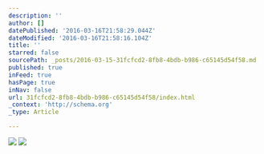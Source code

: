 ```yaml
---
description: ''
author: []
datePublished: '2016-03-16T21:58:29.044Z'
dateModified: '2016-03-16T21:58:16.104Z'
title: ''
starred: false
sourcePath: _posts/2016-03-15-31fcfcd2-8fb8-4bdb-b986-c65145d54f58.md
published: true
inFeed: true
hasPage: true
inNav: false
url: 31fcfcd2-8fb8-4bdb-b986-c65145d54f58/index.html
_context: 'http://schema.org'
_type: Article

---
```

![](https://the-grid-user-content.s3-us-west-2.amazonaws.com/2d41f7dc-b95e-4dfc-ad8c-5a19c9d7ef6c.png)
![](https://the-grid-user-content.s3-us-west-2.amazonaws.com/e72b8d95-aa61-4abe-bebd-103ea1172f4e.png)
